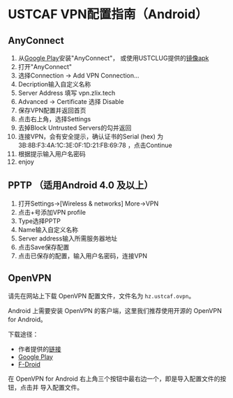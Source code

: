 # USTCAF VPN配置指南（Android）

## AnyConnect

1. 从[Google Play](https://play.google.com/store/apps/details?id=com.cisco.anyconnect.vpn.android.avf)安装"AnyConnect"，
或使用USTCLUG提供的[镜像apk](https://ftp.ustclug.org/software/anyconnect/com.cisco.anyconnect.vpn.android.avf-4.0.05062.apk)
2. 打开"AnyConnect"
3. 选择Connection -> Add VPN Connection...
4. Decription输入自定义名称
5. Server Address 填写 vpn.zlix.tech
6. Advanced -> Certificate 选择 Disable
7. 保存VPN配置并返回首页
8. 点击右上角，选择Settings
9. 去掉Block Untrusted Servers的勾并返回
10. 连接VPN，会有安全提示，确认证书的Serial (hex) 为 3B:8B:F3:4A:1C:3E:0F:1D:21:FB:69:78 ，点击Continue
11. 根据提示输入用户名密码
12. enjoy

## PPTP （适用Android 4.0 及以上）

1. 打开Settings->[Wireless & networks] More->VPN
2. 点击+号添加VPN profile
3. Type选择PPTP
4. Name输入自定义名称
5. Server address输入所需服务器地址
6. 点击Save保存配置
7. 点击已保存的配置，输入用户名密码，连接VPN

## OpenVPN

请先在网站上下载 OpenVPN 配置文件，文件名为 `hz.ustcaf.ovpn`。

Android 上需要安装 OpenVPN 的客户端，这里我们推荐使用开源的 OpenVPN for Android。

下载途径：

* 作者提供的[链接](http://plaisthos.de/android/ics-openvpn-latest-stable.apk)
* [Google Play](https://play.google.com/store/apps/details?id=de.blinkt.openvpn)
* [F-Droid](https://f-droid.org/repository/browse/?fdid=de.blinkt.openvpn)

在 OpenVPN for Android 右上角三个按钮中最右边一个，即是导入配置文件的按钮，点击并
导入配置文件。

